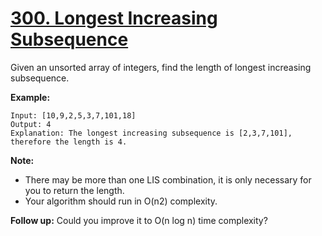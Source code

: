 # [300. Longest Increasing Subsequence](https://leetcode.com/problems/longest-increasing-subsequence/description/)

Given an unsorted array of integers, find the length of longest increasing subsequence.

**Example:**

```
Input: [10,9,2,5,3,7,101,18]
Output: 4 
Explanation: The longest increasing subsequence is [2,3,7,101], therefore the length is 4. 
```

**Note:**

* There may be more than one LIS combination, it is only necessary for you to return the length.
* Your algorithm should run in O(n2) complexity.

**Follow up:** Could you improve it to O(n log n) time complexity?
